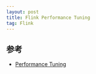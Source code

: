 ```yaml
---
layout: post
title: Flink Performance Tuning
tag: Flink
---
```


## 参考
* [Performance Tuning](https://nightlies.apache.org/flink/flink-docs-release-1.16/docs/dev/table/tuning/)